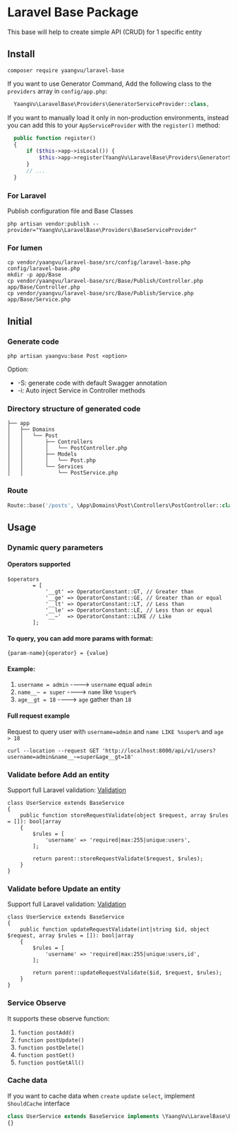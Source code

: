 # Laravel Base Package

This base will help to create simple API (CRUD) for 1 specific entity

## Install

```shell
composer require yaangvu/laravel-base
```

If you want to use Generator Command, Add the following class to the `providers` array in `config/app.php`:

```php
  YaangVu\LaravelBase\Providers\GeneratorServiceProvider::class,
```

If you want to manually load it only in non-production environments, instead you can add this to
your `AppServiceProvider` with the `register()` method:

```php
  public function register()
  {
      if ($this->app->isLocal()) {
          $this->app->register(YaangVu\LaravelBase\Providers\GeneratorServiceProvider::class);
      }
      // ...
  }
```

### For Laravel

Publish configuration file and Base Classes

```shell
php artisan vendor:publish --provider="YaangVu\LaravelBase\Providers\BaseServiceProvider"
```

### For lumen

```shell
cp vendor/yaangvu/laravel-base/src/config/laravel-base.php config/laravel-base.php
mkdir -p app/Base
cp vendor/yaangvu/laravel-base/src/Base/Publish/Controller.php app/Base/Controller.php
cp vendor/yaangvu/laravel-base/src/Base/Publish/Service.php app/Base/Service.php
```

## Initial

### Generate code

```shell
php artisan yaangvu:base Post <option>
```

Option:

- -S: generate code with default Swagger annotation
- -i: Auto inject Service in Controller methods

### Directory structure of generated code

```
├── app
│   ├── Domains
│   │   └── Post
│   │       ├── Controllers
│   │       │   └── PostController.php
│   │       ├── Models
│   │       │   └── Post.php
│   │       └── Services
│   │           └── PostService.php
```

### Route

```php
Route::base('/posts', \App\Domains\Post\Controllers\PostController::class);
```

## Usage

### Dynamic query parameters

#### Operators supported

```
$operators
        = [
            '__gt' => OperatorConstant::GT, // Greater than
            '__ge' => OperatorConstant::GE, // Greater than or equal
            '__lt' => OperatorConstant::LT, // Less than
            '__le' => OperatorConstant::LE, // Less than or equal
            '__~'  => OperatorConstant::LIKE // Like
        ];
```

#### To query, you can add more params with format:

`{param-name}{operator} = {value}`

#### Example:

1. `username = admin` ----> `username` equal `admin`
2. `name__~ = super`  ---->  `name` like `%super%`
3. `age__gt = 18`     ---->  `age` gather than `18`

#### Full request example

Request to query user with `username=admin` and `name LIKE %super%` and `age > 18`

```
curl --location --request GET 'http://localhost:8000/api/v1/users?username=admin&name__~=super&age__gt=18'
```

### Validate before Add an entity

Support full Laravel validation: [Validation](https://laravel.com/docs/master/validation)

```
class UserService extends BaseService
{
    public function storeRequestValidate(object $request, array $rules = []): bool|array
    {
        $rules = [
            'username' => 'required|max:255|unique:users',
        ];

        return parent::storeRequestValidate($request, $rules);
    }
}
```

### Validate before Update an entity

Support full Laravel validation: [Validation](https://laravel.com/docs/master/validation)

```
class UserService extends BaseService
{
    public function updateRequestValidate(int|string $id, object $request, array $rules = []): bool|array
    {
        $rules = [
            'username' => 'required|max:255|unique:users,id',
        ];
        
        return parent::updateRequestValidate($id, $request, $rules);
    }
}
```

### Service Observe

It supports these observe function:

1. `function postAdd()`
2. `function postUpdate()`
3. `function postDelete()`
4. `function postGet()`
5. `function postGetAll()`

### Cache data

If you want to cache data when `create` `update` `select`, implement `ShouldCache` interface

```php
class UserService extends BaseService implements \YaangVu\LaravelBase\Base\Contract\ShouldCache
{}
```

